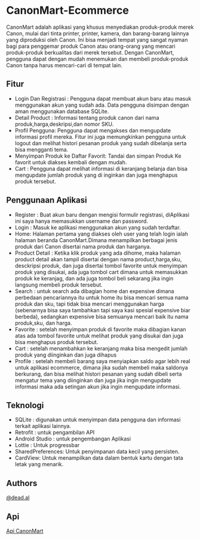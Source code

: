# CanonMart-Ecommerce

CanonMart adalah aplikasi yang khusus menyediakan produk-produk merek Canon, mulai dari tinta printer, printer, kamera, dan barang-barang lainnya yang diproduksi oleh Canon. Ini bisa menjadi tempat yang sangat nyaman bagi para penggemar produk Canon atau orang-orang yang mencari produk-produk berkualitas dari merek tersebut. Dengan CanonMart, pengguna dapat dengan mudah menemukan dan membeli produk-produk Canon tanpa harus mencari-cari di tempat lain.

## Fitur
- Login Dan Registrasi : Pengguna dapat membuat akun baru atau masuk menggunakan akun yang sudah ada. Data pengguna disimpan dengan aman menggunakan database SQLite.
- Detail Product : Informasi tentang produk canon dari nama produk,harga,deskripsi,dan nomor SKU.
- Profil Pengguna: Pengguna dapat mengakses dan mengupdate informasi profil mereka. Fitur ini juga memungkinkan pengguna untuk logout dan melihat histori pesanan produk yang sudah dibelanja serta bisa mengganti tema.
- Menyimpan Produk ke Daftar Favorit: Tandai dan simpan Produk Ke favorit untuk diakses kembali dengan mudah.
- Cart : Pengguna dapat melihat informasi di keranjang belanja dan bisa mengupdate jumlah produk yang di inginkan dan juga menghapus produk tersebut.

## Penggunaan Aplikasi
- Register : Buat akun baru dengan mengisi formulir registrasi, diAplikasi ini saya hanya memasukkan username dan password.
- Login : Masuk ke aplikasi menggunakan akun yang sudah terdaftar.
- Home: Halaman pertama yang diakses oleh user yang telah login ialah halaman beranda CanonMart.Dimana menampilkan berbagai jenis produk dari Canon disertai nama produk dan harganya.
- Product Detail : Ketika klik produk yang ada dihome, maka halaman product detail akan tampil disertai dengan nama product,harga,sku, desckripsi produk, dan juga disertai tombol favorite untuk menyimpan produk yang disukai, ada juga tombol cart dimana untuk memasukkan produk ke keranjag, dan ada juga tombol beli sekarang jika ingin langsung membeli produk tersebut.
- Search : untuk search ada dibagian home dan expensive dimana perbedaan pencariannya itu untuk home itu bisa mencari semua nama produk dan sku, tapi tidak bisa mencari menggunakan harga (sebenarnya bisa saya tambahkan tapi saya kasi spesial expensive biar berbeda), sedangkan expensive bisa semuanya mencari baik itu nama produk,sku, dan harga.
- Favorite : setelah menyimpan produk di favorite maka dibagian kanan atas ada tombol favorite untuk melihat produk yang disukai dan juga bisa menghapus produk tersebut.
- Cart : setelah menambahkan ke keranjang maka bisa mengedit jumlah produk yang diinginkan dan juga dihapus
- Profile : setelah membeli barang saya menyiapkan saldo agar lebih real untuk aplikasi ecommerce, dimana jika sudah membeli maka saldonya berkurang, dan bisa melihat histori pesanan yang sudah dibeli serta mengatur tema yang diinginkan dan juga jika ingin mengupdate informasi maka ada setingan akun jika ingin mengupdate informasi.

## Teknologi
- SQLite : digunakan untuk menyimpan data pengguna dan informasi terkait aplikasi lainnya.
- Retrofit : untuk pengambilan API
- Android Studio : untuk pengembangan Aplikasi
- Lottie : Untuk progressbar
- SharedPreferences: Untuk penyimpanan data kecil yang persisten.
- CardView: Untuk menampilkan data dalam bentuk kartu dengan tata letak yang menarik.

## Authors
[@dead.al](https://www.instagram.com/@dead.al/)

## Api

[Api CanonMart](https://api.bestbuy.com/v1/products(manufacturer=canon&salePrice%3C1000)?format=json&show=sku,name,salePrice,image,longDescription&apiKey=GnOHjdEh0feKXImgF1k9sev3)


